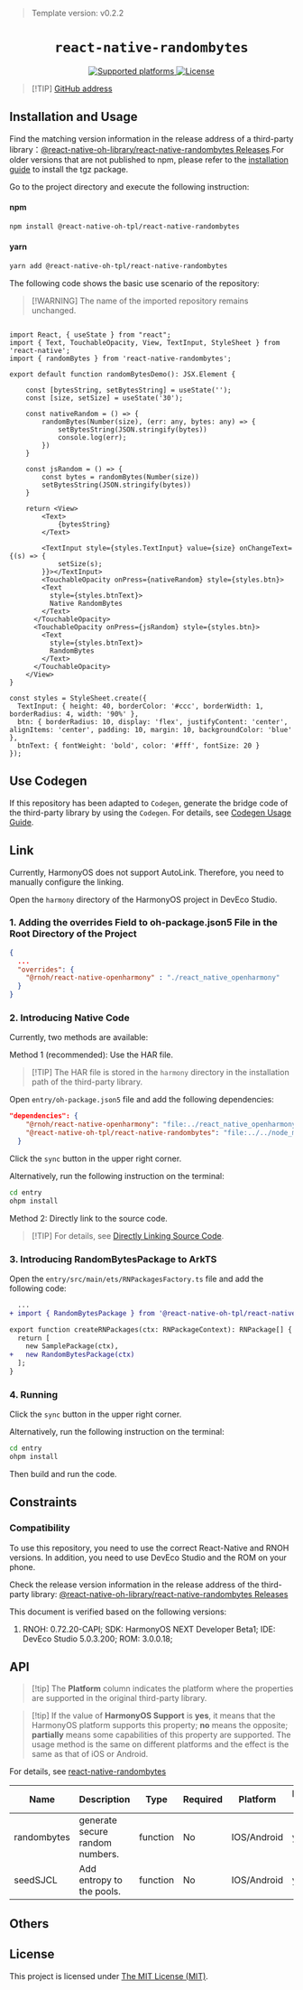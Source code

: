 > Template version: v0.2.2

<p align="center">
  <h1 align="center"> <code>react-native-randombytes</code> </h1>
</p>
<p align="center">
    <a href="https://github.com/mvayngrib/react-native-randombytes">
        <img src="https://img.shields.io/badge/platforms-android%20|%20ios%20|%20harmony%20-lightgrey.svg" alt="Supported platforms" />
    </a>
    <a href="https://github.com/mvayngrib/react-native-randombytes/blob/master/LICENSE">
        <img src="https://img.shields.io/badge/license-MIT-green.svg" alt="License" />
        <!-- <img src="https://img.shields.io/badge/license-Apache-blue.svg" alt="License" /> -->
    </a>
</p>



> [!TIP] [GitHub address](https://github.com/react-native-oh-library/react-native-randombytes)

## Installation and Usage

Find the matching version information in the release address of a third-party library：[@react-native-oh-library/react-native-randombytes Releases](https://github.com/react-native-oh-library/react-native-randombytes/releases).For older versions that are not published to npm, please refer to the [installation guide](/en/tgz-usage-en.md) to install the tgz package.

Go to the project directory and execute the following instruction:



<!-- tabs:start -->

####  npm

```bash
npm install @react-native-oh-tpl/react-native-randombytes
```

#### yarn

```bash
yarn add @react-native-oh-tpl/react-native-randombytes
```

<!-- tabs:end -->

The following code shows the basic use scenario of the repository:

>[!WARNING] The name of the imported repository remains unchanged.

```tsx

import React, { useState } from "react";
import { Text, TouchableOpacity, View, TextInput, StyleSheet } from 'react-native';
import { randomBytes } from 'react-native-randombytes';

export default function randomBytesDemo(): JSX.Element {

    const [bytesString, setBytesString] = useState('');
    const [size, setSize] = useState('30');

    const nativeRandom = () => {
        randomBytes(Number(size), (err: any, bytes: any) => {
            setBytesString(JSON.stringify(bytes))
            console.log(err);       
        })
    }

    const jsRandom = () => {
        const bytes = randomBytes(Number(size))
        setBytesString(JSON.stringify(bytes))
    }

    return <View>
        <Text>
            {bytesString}
        </Text>

        <TextInput style={styles.TextInput} value={size} onChangeText={(s) => {
            setSize(s);
        }}></TextInput>
        <TouchableOpacity onPress={nativeRandom} style={styles.btn}>
        <Text
          style={styles.btnText}>
          Native RandomBytes
        </Text>
      </TouchableOpacity>
      <TouchableOpacity onPress={jsRandom} style={styles.btn}>
        <Text
          style={styles.btnText}>
          RandomBytes
        </Text>
      </TouchableOpacity>
    </View>
}

const styles = StyleSheet.create({
  TextInput: { height: 40, borderColor: '#ccc', borderWidth: 1, borderRadius: 4, width: '90%' },
  btn: { borderRadius: 10, display: 'flex', justifyContent: 'center', alignItems: 'center', padding: 10, margin: 10, backgroundColor: 'blue' },
  btnText: { fontWeight: 'bold', color: '#fff', fontSize: 20 }
});

```

## Use Codegen

If this repository has been adapted to `Codegen`, generate the bridge code of the third-party library by using the `Codegen`. For details, see [Codegen Usage Guide](/en/codegen.md).

## Link

Currently, HarmonyOS does not support AutoLink. Therefore, you need to manually configure the linking.

Open the `harmony` directory of the HarmonyOS project in DevEco Studio.

### 1. Adding the overrides Field to oh-package.json5 File in the Root Directory of the Project

```json
{
  ...
  "overrides": {
    "@rnoh/react-native-openharmony" : "./react_native_openharmony"
  }
}
```

### 2. Introducing Native Code

Currently, two methods are available:

Method 1 (recommended): Use the HAR file.

> [!TIP] The HAR file is stored in the `harmony` directory in the installation path of the third-party library.

Open `entry/oh-package.json5` file and add the following dependencies:

```json
"dependencies": {
    "@rnoh/react-native-openharmony": "file:../react_native_openharmony",
    "@react-native-oh-tpl/react-native-randombytes": "file:../../node_modules/@react-native-oh-tpl/react-native-randombytes/harmony/random_bytes.har"
  }
```

Click the `sync` button in the upper right corner.

Alternatively, run the following instruction on the terminal:

```bash
cd entry
ohpm install
```

Method 2: Directly link to the source code.

> [!TIP] For details, see [Directly Linking Source Code](/en/link-source-code.md).

### 3. Introducing RandomBytesPackage to ArkTS

Open the `entry/src/main/ets/RNPackagesFactory.ts` file and add the following code:

```diff
  ...
+ import { RandomBytesPackage } from '@react-native-oh-tpl/react-native-randombytes/ts';

export function createRNPackages(ctx: RNPackageContext): RNPackage[] {
  return [
    new SamplePackage(ctx),
+   new RandomBytesPackage(ctx)
  ];
}
```

### 4. Running

Click the `sync` button in the upper right corner.

Alternatively, run the following instruction on the terminal:

```bash
cd entry
ohpm install
```

Then build and run the code.

## Constraints

### Compatibility

To use this repository, you need to use the correct React-Native and RNOH versions. In addition, you need to use DevEco Studio and the ROM on your phone.

Check the release version information in the release address of the third-party library: [@react-native-oh-library/react-native-randombytes Releases](https://github.com/react-native-oh-library/react-native-randombytes/releases)

This document is verified based on the following versions:
1. RNOH: 0.72.20-CAPI; SDK: HarmonyOS NEXT Developer Beta1; IDE: DevEco Studio 5.0.3.200; ROM: 3.0.0.18;

## API

> [!tip] The **Platform** column indicates the platform where the properties are supported in the original third-party library.

> [!tip] If the value of **HarmonyOS Support** is **yes**, it means that the HarmonyOS platform supports this property; **no** means the opposite; **partially** means some capabilities of this property are supported. The usage method is the same on different platforms and the effect is the same as that of iOS or Android.

For details, see [react-native-randombytes](https://github.com/react-native-oh-library/react-native-randombytes)

| Name           | Description                   | Type | Required | Platform    | HarmonyOS Support |
|----------------|-------------------------------| -- | -------- | ----------- | ----------------- |
| randombytes    | generate secure random numbers. | function | No       | IOS/Android | yes               |
| seedSJCL       | Add entropy to the pools.       | function | No       | IOS/Android | yes               |


## Others

## License

This project is licensed under [The MIT License (MIT)](https://github.com/mvayngrib/react-native-randombytes/blob/master/LICENSE).

